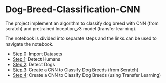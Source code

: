 # Dog-Breed-Classification-CNN
The project implement an algorithm to classify dog breed with CNN (from scratch) and pretrained Inception_v3 model (transfer learning).

The notebook is divided into separate steps and the links can be used to navigate the notebook.

* [Step 0](#step0): Import Datasets
* [Step 1](#step1): Detect Humans
* [Step 2](#step2): Detect Dogs
* [Step 3](#step3): Create a CNN to Classify Dog Breeds (from Scratch)
* [Step 4](#step4): Create a CNN to Classify Dog Breeds (using Transfer Learning)
